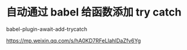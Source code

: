 # 自动通过 babel 给函数添加 try catch

babel-plugin-await-add-trycatch

https://mp.weixin.qq.com/s/hA0KD7RFeLlahlDaZfv6Yg

